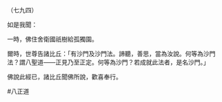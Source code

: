 （七九四）

如是我聞：

一時，佛住舍衛國祇樹給孤獨園。

爾時，世尊告諸比丘：「有沙門及沙門法。諦聽，善思，當為汝說。何等為沙門法？謂八聖道——正見乃至正定。何等為沙門？若成就此法者，是名沙門。」

佛說此經已，諸比丘聞佛所說，歡喜奉行。



#八正道
